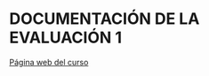 # DOCUMENTACIÓN DE LA EVALUACIÓN 1

[Página web del curso](https://sistemasfisicosinteractivos2.readthedocs.io/es/latest/_unidad1/unidad1.html)
